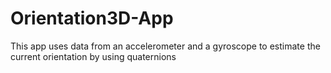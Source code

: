# Orientation3D-App
This app uses data from an accelerometer and a gyroscope to estimate the current orientation by using quaternions
